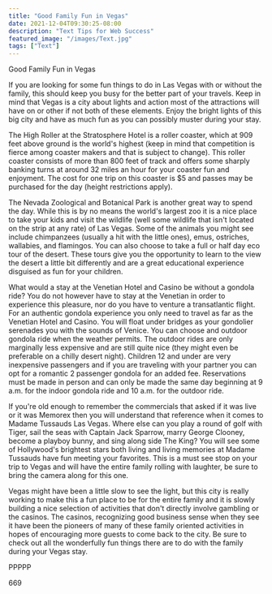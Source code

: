 ```yaml
---
title: "Good Family Fun in Vegas"
date: 2021-12-04T09:30:25-08:00
description: "Text Tips for Web Success"
featured_image: "/images/Text.jpg"
tags: ["Text"]
---
```


Good Family Fun in Vegas

If you are looking for some fun things to do in Las Vegas with or without the family, this should keep you busy for the better part of your travels. Keep in mind that Vegas is a city about lights and action most of the attractions will have on or other if not both of these elements. Enjoy the bright lights of this big city and have as much fun as you can possibly muster during your stay.

The High Roller at the Stratosphere Hotel is a roller coaster, which at 909 feet above ground is the world's highest (keep in mind that competition is fierce among coaster makers and that is subject to change). This roller coaster consists of more than 800 feet of track and offers some sharply banking turns at around 32 miles an hour for your coaster fun and enjoyment. The cost for one trip on this coaster is $5 and passes may be purchased for the day (height restrictions apply). 

The Nevada Zoological and Botanical Park is another great way to spend the day. While this is by no means the world's largest zoo it is a nice place to take your kids and visit the wildlife (well some wildlife that isn't located on the strip at any rate) of Las Vegas. Some of the animals you might see include chimpanzees (usually a hit with the little ones), emus, ostriches, wallabies, and flamingos. You can also choose to take a full or half day eco tour of the desert. These tours give you the opportunity to learn to the view the desert a little bit differently and are a great educational experience disguised as fun for your children.

What would a stay at the Venetian Hotel and Casino be without a gondola ride? You do not however have to stay at the Venetian in order to experience this pleasure, nor do you have to venture a transatlantic flight. For an authentic gondola experience you only need to travel as far as the Venetian Hotel and Casino. You will float under bridges as your gondolier serenades you with the sounds of Venice. You can choose and outdoor gondola ride when the weather permits. The outdoor rides are only marginally less expensive and are still quite nice (they might even be preferable on a chilly desert night). Children 12 and under are very inexpensive passengers and if you are traveling with your partner you can opt for a romantic 2 passenger gondola for an added fee. Reservations must be made in person and can only be made the same day beginning at 9 a.m. for the indoor gondola ride and 10 a.m. for the outdoor ride.

If you're old enough to remember the commercials that asked if it was live or it was Memorex then you will understand that reference when it comes to Madame Tussauds Las Vegas. Where else can you play a round of golf with Tiger, sail the seas with Captain Jack Sparrow, marry George Clooney, become a playboy bunny, and sing along side The King? You will see some of Hollywood's brightest stars both living and living memories at Madame Tussauds have fun meeting your favorites. This is a must see stop on your trip to Vegas and will have the entire family rolling with laughter, be sure to bring the camera along for this one.

Vegas might have been a little slow to see the light, but this city is really working to make this a fun place to be for the entire family and it is slowly building a nice selection of activities that don't directly involve gambling or the casinos. The casinos, recognizing good business sense when they see it have been the pioneers of many of these family oriented activities in hopes of encouraging more guests to come back to the city. Be sure to check out all the wonderfully fun things there are to do with the family during your Vegas stay. 

PPPPP

669

